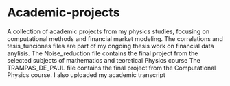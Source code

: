 # Academic-projects
A collection of academic projects from my physics studies, focusing on computational methods and financial market modeling.
The correlations and tesis_funciones files are part of my ongoing thesis work on financial data anylisis.
The Noise_reduction file contains the final project from the selected subjects of mathematics and teoretical Physics course 
The TRAMPAS_DE_PAUL file contains the final project from the Computational Physics course.
I also uploaded my academic transcript

